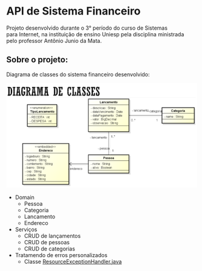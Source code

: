 # API de Sistema Financeiro
Projeto desenvolvido durante o 3° período do curso de Sistemas  
para Internet, na instituição de ensino Uniesp pela disciplina ministrada  
pelo professor Antônio Junio da Mata.
## Sobre o projeto:
Diagrama de classes do sistema financeiro desenvolvido:


![diagrama-de-classes](sistema-financeiro.png "título")  
- Domain
  - Pessoa
  - Categoria
  - Lancamento
  - Endereco 
- Serviços
  - CRUD de lançamentos
  - CRUD de pessoas
  - CRUD de categorias 
- Tratamendo de erros personalizados
  - Classe [ResourceExceptionHandler.java](src%2Fmain%2Fjava%2Fbr%2Fcom%2Ffinancialsystem%2Fapi%2Finfra%2FResourceExceptionHandler.java) 